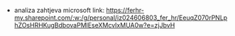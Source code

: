 - analiza zahtjeva microsoft link: https://ferhr-my.sharepoint.com/:w:/g/personal/iz024606803_fer_hr/EeuqZ070rPNLphZOsHRHKugBdbovaPMlEseXMcvIxMUA0w?e=zjJbvH
